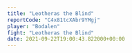 ```yaml
---
title: "Leotheras the Blind"
reportCode: "C4x81tcXAbr9YMgj"
player: "Bodalen"
fight: "Leotheras the Blind"
date: 2021-09-22T19:00:43.822000+00:00
---
```

